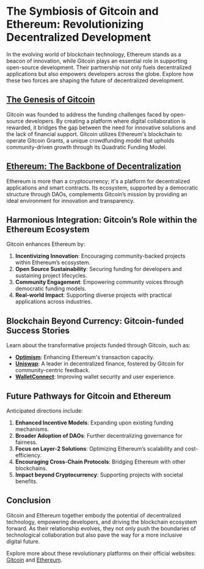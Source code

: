 # The Symbiosis of Gitcoin and Ethereum: Revolutionizing Decentralized Development

In the evolving world of blockchain technology, Ethereum stands as a beacon of innovation, while Gitcoin plays an essential role in supporting open-source development. Their partnership not only fuels decentralized applications but also empowers developers across the globe. Explore how these two forces are shaping the future of decentralized development.

## [The Genesis of Gitcoin](https://gitcoin.co/)

Gitcoin was founded to address the funding challenges faced by open-source developers. By creating a platform where digital collaboration is rewarded, it bridges the gap between the need for innovative solutions and the lack of financial support. Gitcoin utilizes Ethereum's blockchain to operate Gitcoin Grants, a unique crowdfunding model that upholds community-driven growth through its Quadratic Funding Model.

## [Ethereum: The Backbone of Decentralization](https://ethereum.org/)

Ethereum is more than a cryptocurrency; it's a platform for decentralized applications and smart contracts. Its ecosystem, supported by a democratic structure through DAOs, complements Gitcoin’s mission by providing an ideal environment for innovation and transparency.

## Harmonious Integration: Gitcoin’s Role within the Ethereum Ecosystem

Gitcoin enhances Ethereum by:

1. **Incentivizing Innovation**: Encouraging community-backed projects within Ethereum’s ecosystem.
2. **Open Source Sustainability**: Securing funding for developers and sustaining project lifecycles.
3. **Community Engagement**: Empowering community voices through democratic funding models.
4. **Real-world Impact**: Supporting diverse projects with practical applications across industries.

## Blockchain Beyond Currency: Gitcoin-funded Success Stories

Learn about the transformative projects funded through Gitcoin, such as:

- **[Optimism](https://optimism.io/)**: Enhancing Ethereum's transaction capacity.
- **[Uniswap](https://uniswap.org/)**: A leader in decentralized finance, fostered by Gitcoin for community-centric feedback.
- **[WalletConnect](https://walletconnect.com/)**: Improving wallet security and user experience.

## Future Pathways for Gitcoin and Ethereum

Anticipated directions include:

1. **Enhanced Incentive Models**: Expanding upon existing funding mechanisms.
2. **Broader Adoption of DAOs**: Further decentralizing governance for fairness.
3. **Focus on Layer-2 Solutions**: Optimizing Ethereum’s scalability and cost-efficiency.
4. **Encouraging Cross-Chain Protocols**: Bridging Ethereum with other blockchains.
5. **Impact beyond Cryptocurrency**: Supporting projects with societal benefits.

## Conclusion

Gitcoin and Ethereum together embody the potential of decentralized technology, empowering developers, and driving the blockchain ecosystem forward. As their relationship evolves, they not only push the boundaries of technological collaboration but also pave the way for a more inclusive digital future.

Explore more about these revolutionary platforms on their official websites: [Gitcoin](https://gitcoin.co/) and [Ethereum](https://ethereum.org/).